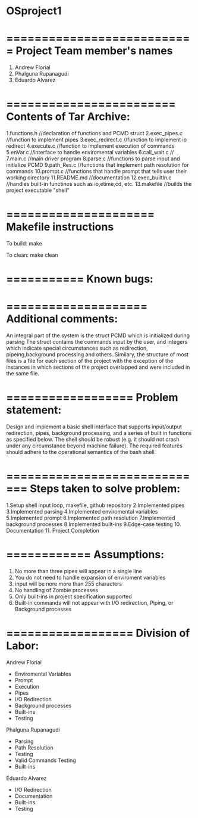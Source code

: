 # OSproject1

===========================
Project Team member's names
===========================
1. Andrew Florial
2. Phalguna Rupanagudi
3. Eduardo Alvarez

========================
Contents of Tar Archive:
========================
1.functions.h         //declaration of functions and PCMD struct
2.exec_pipes.c        //function to implement pipes
3.exec_redirect.c     //function to implement io redirect
4.execute.c           //function to implement execution of commands
5.enVar.c             //interface to handle enviromental variables
6.call_wait.c         // 
7.main.c              //main driver program
8.parse.c             //functions to parse input and initialize PCMD
9.path_Res.c          //functions that implement path resolution for commands
10.prompt.c           //functions that handle prompt that tells user their working directory
11.README.md          //documentation
12.exec_builtIn.c     //handles built-in functinos such as io,etime,cd, etc.
13.makefile           //builds the project executable "shell"

=====================
Makefile instructions
=====================

To build: 
make

To clean: 
make clean

===========
Known bugs: 
===========


====================
Additional comments:
==================== 
An integral part of the system is the struct PCMD which is initialized during parsing
The struct contains the commands input by the user, and integers which indicate
special circumstances such as redirection, pipeing,background processing and others.
Similary, the structure of most files is a file for each section of the project with
the exception of the instances in which sections of the project overlapped and were 
included in the same file.

==================
Problem statement:
==================
Design and implement a basic shell interface that supports input/output redirection,
pipes, background processing, and a series of built in functions as specified below.
The shell should be robust (e.g. it should not crash under any circumstance beyond machine failure).
The required features should adhere to the operational semantics of the bash shell.

=============================
Steps taken to solve problem:
=============================
1.Setup shell input loop, makefile, github repository
2.Implemented pipes
3.Implemented parsing
4.Implemented enviromental variables
5.Implemented prompt
6.Implemented path resolution
7.Implemented background processes
8.Implemented built-ins
9.Edge-case testing
10. Documentation
11. Project Completion

============
Assumptions:
============
1. No more than three pipes will appear in a single line
2. You do not need to handle expansion of enviroment variables
3. input will be nore more than 255 characters
4. No handling of Zombie processes
5. Only built-ins in project specification supported
6. Built-in commands will not appear with I/O redirection, Piping, or Background processes

==================
Division of Labor:
==================
Andrew Florial
- Enviromental Variables
- Prompt
- Execution
- Pipes
- I/O Redirection
- Background processes
- Built-ins
- Testing

Phalguna Rupanagudi
- Parsing
- Path Resolution
- Testing
- Valid Commands Testing
- Built-ins

Eduardo Alvarez
- I/O Redirection
- Documentation 
- Built-ins
- Testing
